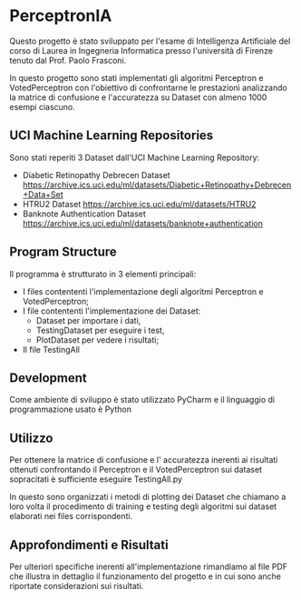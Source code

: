 # PerceptronIA
Questo progetto è stato sviluppato per l'esame di Intelligenza Artificiale del corso di Laurea in Ingegneria Informatica presso l'università di Firenze tenuto dal Prof. Paolo Frasconi.

In questo progetto sono stati implementati gli algoritmi Perceptron e VotedPerceptron con l'obiettivo di confrontarne le prestazioni analizzando la matrice di confusione e l'accuratezza su Dataset con almeno 1000 esempi ciascuno.

## UCI Machine Learning Repositories
Sono stati reperiti 3 Dataset dall'UCI Machine Learning Repository:
* Diabetic Retinopathy Debrecen Dataset https://archive.ics.uci.edu/ml/datasets/Diabetic+Retinopathy+Debrecen+Data+Set 
* HTRU2 Dataset https://archive.ics.uci.edu/ml/datasets/HTRU2 
* Banknote Authentication Dataset https://archive.ics.uci.edu/ml/datasets/banknote+authentication

## Program Structure
Il programma è strutturato in 3 elementi principali:
* I files contententi l'implementazione degli algoritmi Perceptron e VotedPerceptron;
* I file contententi l'implementazione dei Dataset:
  * Dataset per importare i dati,
  * TestingDataset per eseguire i test,
  * PlotDataset per vedere i risultati;
* Il file TestingAll

## Development 
Come ambiente di sviluppo è stato utilizzato PyCharm e il linguaggio di programmazione usato è Python

## Utilizzo
Per ottenere la matrice di confusione e l' accuratezza inerenti ai risultati ottenuti confrontando il Perceptron e il VotedPerceptron sui dataset sopracitati è sufficiente eseguire TestingAll.py

In questo sono organizzati i metodi di plotting dei Dataset che chiamano a loro volta il procedimento di training e testing degli algoritmi sui dataset elaborati nei files corrispondenti.

## Approfondimenti e Risultati
Per ulteriori specifiche inerenti all'implementazione rimandiamo al file PDF che illustra in dettaglio il funzionamento del progetto e in cui sono anche riportate considerazioni sui risultati.
